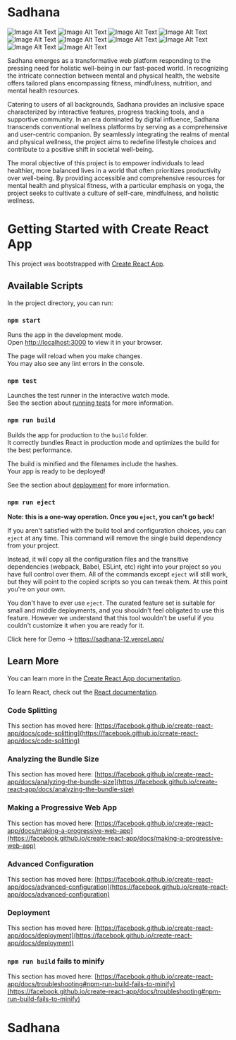 # Sadhana 
![Image Alt Text](https://github.com/riyaarora03/SADHANA_minor/blob/main/screenshots/Screenshot%202024-01-14%20at%2012.07.41%E2%80%AFAM.png)
![Image Alt Text](https://github.com/riyaarora03/SADHANA_minor/blob/main/screenshots/Screenshot%202024-01-14%20at%2012.08.07%E2%80%AFAM.png)
![Image Alt Text](https://github.com/riyaarora03/SADHANA_minor/blob/main/screenshots/Screenshot%202024-01-14%20at%2012.08.36%E2%80%AFAM.png)
![Image Alt Text](https://github.com/riyaarora03/SADHANA_minor/blob/main/screenshots/Screenshot%202024-01-14%20at%2012.08.58%E2%80%AFAM.png)
![Image Alt Text](https://github.com/riyaarora03/SADHANA_minor/blob/main/screenshots/Screenshot%202024-01-14%20at%2012.09.26%E2%80%AFAM.png)
![Image Alt Text](https://github.com/riyaarora03/SADHANA_minor/blob/main/screenshots/Screenshot%202024-01-14%20at%2012.09.50%E2%80%AFAM.png)
![Image Alt Text](https://github.com/riyaarora03/SADHANA_minor/blob/main/screenshots/Screenshot%202024-01-14%20at%2012.10.37%E2%80%AFAM.png)
![Image Alt Text](https://github.com/riyaarora03/SADHANA_minor/blob/main/screenshots/Screenshot%202024-01-14%20at%2012.11.00%E2%80%AFAM.png)
![Image Alt Text](https://github.com/riyaarora03/SADHANA_minor/blob/main/screenshots/Screenshot%202024-01-14%20at%2012.11.34%E2%80%AFAM.png)
![Image Alt Text](https://github.com/riyaarora03/SADHANA_minor/blob/main/screenshots/Screenshot%202024-01-14%20at%2012.12.14%E2%80%AFAM.png)


Sadhana emerges as a transformative web platform responding to the pressing need for holistic well-being in our fast-paced world. In recognizing the intricate connection between mental and physical health, the website offers tailored plans encompassing fitness, mindfulness, nutrition, and mental health resources.

Catering to users of all backgrounds, Sadhana provides an inclusive space characterized by interactive features, progress tracking tools, and a supportive community. In an era dominated by digital influence, Sadhana transcends conventional wellness platforms by serving as a comprehensive and user-centric companion. By seamlessly integrating the realms of mental and physical wellness, the project aims to redefine lifestyle choices and contribute to a positive shift in societal well-being.

The moral objective of this project is to empower individuals to lead healthier, more balanced lives in a world that often prioritizes productivity over well-being. By providing accessible and comprehensive resources for mental health and physical fitness, with a particular emphasis on yoga, the project seeks to cultivate a culture of self-care, mindfulness, and holistic wellness.
# Getting Started with Create React App

This project was bootstrapped with [Create React App](https://github.com/facebook/create-react-app).

## Available Scripts

In the project directory, you can run:

### `npm start`

Runs the app in the development mode.\
Open [http://localhost:3000](http://localhost:3000) to view it in your browser.

The page will reload when you make changes.\
You may also see any lint errors in the console.

### `npm test`

Launches the test runner in the interactive watch mode.\
See the section about [running tests](https://facebook.github.io/create-react-app/docs/running-tests) for more information.

### `npm run build`

Builds the app for production to the `build` folder.\
It correctly bundles React in production mode and optimizes the build for the best performance.

The build is minified and the filenames include the hashes.\
Your app is ready to be deployed!

See the section about [deployment](https://facebook.github.io/create-react-app/docs/deployment) for more information.

### `npm run eject`

**Note: this is a one-way operation. Once you `eject`, you can't go back!**

If you aren't satisfied with the build tool and configuration choices, you can `eject` at any time. This command will remove the single build dependency from your project.

Instead, it will copy all the configuration files and the transitive dependencies (webpack, Babel, ESLint, etc) right into your project so you have full control over them. All of the commands except `eject` will still work, but they will point to the copied scripts so you can tweak them. At this point you're on your own.

You don't have to ever use `eject`. The curated feature set is suitable for small and middle deployments, and you shouldn't feel obligated to use this feature. However we understand that this tool wouldn't be useful if you couldn't customize it when you are ready for it.

Click here for Demo  -> https://sadhana-12.vercel.app/

## Learn More

You can learn more in the [Create React App documentation](https://facebook.github.io/create-react-app/docs/getting-started).

To learn React, check out the [React documentation](https://reactjs.org/).

### Code Splitting

This section has moved here: [https://facebook.github.io/create-react-app/docs/code-splitting](https://facebook.github.io/create-react-app/docs/code-splitting)

### Analyzing the Bundle Size

This section has moved here: [https://facebook.github.io/create-react-app/docs/analyzing-the-bundle-size](https://facebook.github.io/create-react-app/docs/analyzing-the-bundle-size)

### Making a Progressive Web App

This section has moved here: [https://facebook.github.io/create-react-app/docs/making-a-progressive-web-app](https://facebook.github.io/create-react-app/docs/making-a-progressive-web-app)

### Advanced Configuration

This section has moved here: [https://facebook.github.io/create-react-app/docs/advanced-configuration](https://facebook.github.io/create-react-app/docs/advanced-configuration)

### Deployment

This section has moved here: [https://facebook.github.io/create-react-app/docs/deployment](https://facebook.github.io/create-react-app/docs/deployment)

### `npm run build` fails to minify

This section has moved here: [https://facebook.github.io/create-react-app/docs/troubleshooting#npm-run-build-fails-to-minify](https://facebook.github.io/create-react-app/docs/troubleshooting#npm-run-build-fails-to-minify)
# Sadhana


